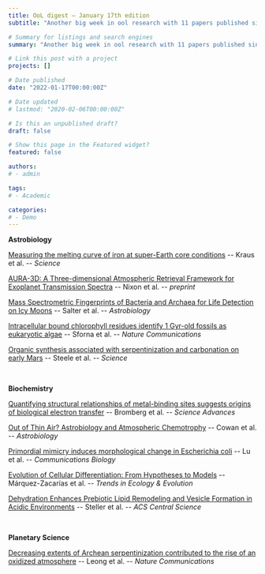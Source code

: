 ```yaml
---
title: OoL digest — January 17th edition
subtitle: "Another big week in ool research with 11 papers published since last week. In astrobiology, Kraus presents a model of high-pressure melting curve for the iron -- influencing dynamo-generated magnetospheres, an important component of habitability, Nixon presents the AURA-3D atmospheric retrieval framework for exoplanet transmission spectra, Salter characterizes the mass spectrometric fingerprints of microbial life, Sforna presents the first in-situ evidence of chlorophyll remnants in a billion-year-old multicellular algal microfossil and Steele analyzed the nanoscale mineralogy of the Mars meteorite ALH 84001. In biochemistry, Bromberg explored the patterns of evolution of enzymes responsible for biological redox reactions, Cowan discusses microbial trace gas chemotrophy as a metabolic strategy to support energy and carbon acquisition for microbial survival, Lu analyzes change in cell morphology of Escherichia coli exposed to a resource utilization regime mimicking a primordial environment, Márquez-Zacarías analyzes the evolution of cellular differentiation through the use of Boolean networks, and Steller analyzes how how dehydration/rehydration events can remodel dense lipid aggregates into thin-walled vesicles capable of RNA encapsulation even at acidic pHs. Finally, in planetary science Leong investigates how decreasing extents of Archean serpentinization contributed to the rise of an oxidized atmosphere."

# Summary for listings and search engines
summary: "Another big week in ool research with 11 papers published since last week. In astrobiology, Kraus presents a model of high-pressure melting curve for the iron -- influencing dynamo-generated magnetospheres, an important component of habitability, Nixon presents the AURA-3D atmospheric retrieval framework for exoplanet transmission spectra, Salter characterizes the mass spectrometric fingerprints of microbial life, Sforna presents the first in-situ evidence of chlorophyll remnants in a billion-year-old multicellular algal microfossil and Steele analyzed the nanoscale mineralogy of the Mars meteorite ALH 84001. In biochemistry, Bromberg explored the patterns of evolution of enzymes responsible for biological redox reactions, Cowan discusses microbial trace gas chemotrophy as a metabolic strategy to support energy and carbon acquisition for microbial survival, Lu analyzes change in cell morphology of Escherichia coli exposed to a resource utilization regime mimicking a primordial environment, Márquez-Zacarías analyzes the evolution of cellular differentiation through the use of Boolean networks, and Steller analyzes how how dehydration/rehydration events can remodel dense lipid aggregates into thin-walled vesicles capable of RNA encapsulation even at acidic pHs. Finally, in planetary science Leong investigates how decreasing extents of Archean serpentinization contributed to the rise of an oxidized atmosphere."

# Link this post with a project
projects: []

# Date published
date: "2022-01-17T00:00:00Z"

# Date updated
# lastmod: "2020-02-06T00:00:00Z"

# Is this an unpublished draft?
draft: false

# Show this page in the Featured widget?
featured: false

authors:
# - admin

tags:
# - Academic

categories:
# - Demo
---
```


**Astrobiology**

[Measuring the melting curve of iron at super-Earth core conditions](https://doi.org/10.1126/science.abm1472) -- Kraus et al. -- *Science*

[AURA-3D: A Three-dimensional Atmospheric Retrieval Framework for Exoplanet Transmission Spectra](http://arxiv.org/abs/2201.03532) -- Nixon et al. -- *preprint*

[Mass Spectrometric Fingerprints of Bacteria and Archaea for Life Detection on Icy Moons](https://doi.org/10.1089/ast.2020.2394) -- Salter et al. -- *Astrobiology*

[Intracellular bound chlorophyll residues identify 1 Gyr-old fossils as eukaryotic algae](https://doi.org/10.1038/s41467-021-27810-7) -- Sforna et al. -- *Nature Communications*

[Organic synthesis associated with serpentinization and carbonation on early Mars](https://doi.org/10.1126/science.abg7905) -- Steele et al. -- *Science*

<br>

**Biochemistry**

[Quantifying structural relationships of metal-binding sites suggests origins of biological electron transfer](https://doi.org/10.1126/sciadv.abj3984) -- Bromberg et al. -- *Science Advances*

[Out of Thin Air? Astrobiology and Atmospheric Chemotrophy](https://doi.org/10.1089/ast.2021.0066) -- Cowan et al. -- *Astrobiology*

[Primordial mimicry induces morphological change in Escherichia coli](https://doi.org/10.1038/s42003-021-02954-w) -- Lu et al. -- *Communications Biology*

[Evolution of Cellular Differentiation: From Hypotheses to Models](https://doi.org/10.1016/j.tree.2020.07.013) -- Márquez-Zacarías et al. -- *Trends in Ecology & Evolution*

[Dehydration Enhances Prebiotic Lipid Remodeling and Vesicle Formation in Acidic Environments](https://doi.org/10.1021/acscentsci.1c01365) -- Steller et al. -- *ACS Central Science*

<br>

**Planetary Science**

[Decreasing extents of Archean serpentinization contributed to the rise of an oxidized atmosphere](https://doi.org/10.1038/s41467-021-27589-7) -- Leong et al. -- *Nature Communications*

